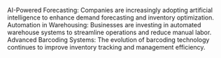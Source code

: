 AI-Powered Forecasting: Companies are increasingly adopting artificial intelligence to enhance demand forecasting and inventory optimization. 
Automation in Warehousing: Businesses are investing in automated warehouse systems to streamline operations and reduce manual labor. 
Advanced Barcoding Systems: The evolution of barcoding technology continues to improve inventory tracking and management efficiency.

